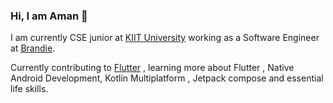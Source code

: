 ### Hi, I am Aman 👋

I am currently CSE junior at [KIIT University](https://kiit.ac.in/) working as a Software Engineer at [Brandie](https://brandie.io/).  

Currently contributing to [Flutter](https://github.com/flutter/flutter) , learning more about Flutter , Native Android Development, Kotlin Multiplatform , Jetpack compose and essential life skills.
